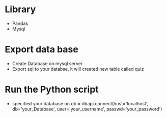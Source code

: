 # Library
- Pandas
- Mysql

# Export data base
- Create Database on mysql server
- Export sql to your databse, it will created new table called quiz

# Run the Python script
- specified your database on db = dbapi.connect(host='localhost', db='your_Database', user='your_username', passwd='your_password')

